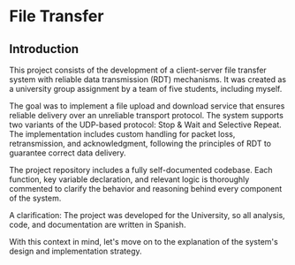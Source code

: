 # File Transfer

## Introduction

This project consists of the development of a client-server file transfer system with reliable data transmission (RDT) mechanisms. It was created as a university group assignment by a team of five students, including myself.

The goal was to implement a file upload and download service that ensures reliable delivery over an unreliable transport protocol. The system supports two variants of the UDP-based protocol: Stop & Wait and Selective Repeat. The implementation includes custom handling for packet loss, retransmission, and acknowledgment, following the principles of RDT to guarantee correct data delivery.

The project repository includes a fully self-documented codebase. Each function, key variable declaration, and relevant logic is thoroughly commented to clarify the behavior and reasoning behind every component of the system.

A clarification: The project was developed for the University, so all analysis, code, and documentation are written in Spanish.

With this context in mind, let's move on to the explanation of the system's design and implementation strategy.
